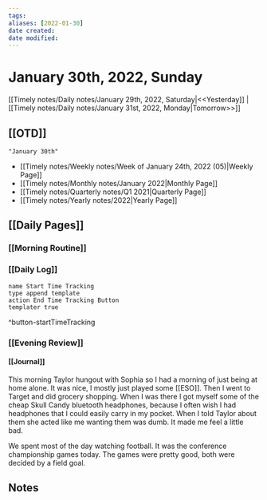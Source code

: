 ```yaml
---
tags:
aliases: [2022-01-30]
date created:
date modified:
---
```


# January 30th, 2022, Sunday

[[Timely notes/Daily notes/January 29th, 2022, Saturday|<<Yesterday]] | [[Timely notes/Daily notes/January 31st, 2022, Monday|Tomorrow>>]]

## [[OTD]]

```query
"January 30th"
```
- [[Timely notes/Weekly notes/Week of January 24th, 2022 (05)|Weekly Page]]
- [[Timely notes/Monthly notes/January 2022|Monthly Page]]
- [[Timely notes/Quarterly notes/Q1 2021|Quarterly Page]]
- [[Timely notes/Yearly notes/2022|Yearly Page]]

## [[Daily Pages]]

### [[Morning Routine]]

### [[Daily Log]]

```button
name Start Time Tracking
type append template
action End Time Tracking Button
templater true
```
^button-startTimeTracking

### [[Evening Review]]

#### [[Journal]]

This morning Taylor hungout with Sophia so I had a morning of just being at home alone. It was nice, I mostly just played some [[ESO]]. Then I went to Target and did grocery shopping. When I was there I got myself some of the cheap Skull Candy bluetooth headphones, because I often wish I had headphones that I could easily carry in my pocket. When I told Taylor about them she acted like me wanting them was dumb. It made me feel a little bad. 

We spent most of the day watching football. It was the conference championship games today. The games were pretty good, both were decided by a field goal. 

## Notes

